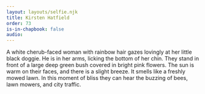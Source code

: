 ```yaml
---
layout: layouts/selfie.njk
title: Kirsten Hatfield
order: 73
is-in-chapbook: false
audio:
---
```


A white cherub-faced woman with rainbow hair gazes lovingly at her little black doggie. He is in her arms, licking the bottom of her chin. They stand in front of a large deep green bush covered in bright pink flowers. The sun is warm on their faces, and there is a slight breeze. It smells like a freshly mowed lawn. In this moment of bliss they can hear the buzzing of bees, lawn mowers, and city traffic.
